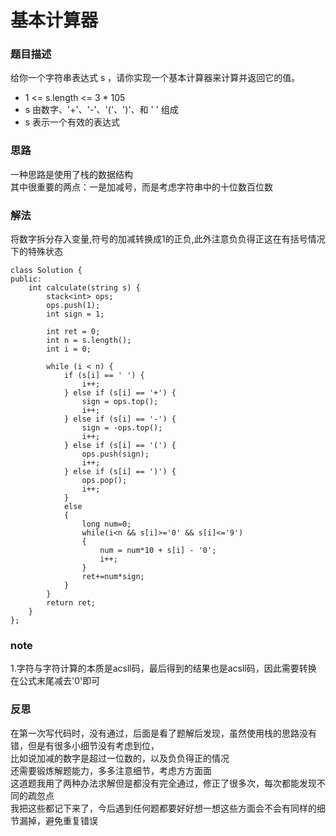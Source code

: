 # 基本计算器

### 题目描述
给你一个字符串表达式 s ，请你实现一个基本计算器来计算并返回它的值。    
* 1 <= s.length <= 3 * 105  
* s 由数字、'+'、'-'、'('、')'、和 ' ' 组成
* s 表示一个有效的表达式   


### 思路
一种思路是使用了栈的数据结构  
其中很重要的两点：一是加减号，而是考虑字符串中的十位数百位数  


### 解法
将数字拆分存入变量,符号的加减转换成1的正负,此外注意负负得正这在有括号情况下的特殊状态  

```
class Solution {
public:
    int calculate(string s) {
        stack<int> ops;
        ops.push(1);
        int sign = 1;

        int ret = 0;
        int n = s.length();
        int i = 0;

        while (i < n) {
            if (s[i] == ' ') {
                i++;
            } else if (s[i] == '+') {
                sign = ops.top();
                i++;
            } else if (s[i] == '-') {
                sign = -ops.top();
                i++;
            } else if (s[i] == '(') {
                ops.push(sign);
                i++;
            } else if (s[i] == ')') {
                ops.pop();
                i++;
            }
            else
            {
                long num=0;
                while(i<n && s[i]>='0' && s[i]<='9')
                {
                    num = num*10 + s[i] - '0';
                    i++;
                }
                ret+=num*sign;
            }
        }
        return ret;
    }
};
```

### note
1.字符与字符计算的本质是acsll码，最后得到的结果也是acsll码，因此需要转换   
在公式末尾减去'0'即可   

### 反思
在第一次写代码时，没有通过，后面是看了题解后发现，虽然使用栈的思路没有错，但是有很多小细节没有考虑到位，   
比如说加减的数字是超过一位数的，以及负负得正的情况   
还需要锻炼解题能力，多多注意细节，考虑方方面面     
这道题我用了两种办法求解但是都没有完全通过，修正了很多次，每次都能发现不同的疏忽点  
我把这些都记下来了，今后遇到任何题都要好好想一想这些方面会不会有同样的细节漏掉，避免重复错误      
